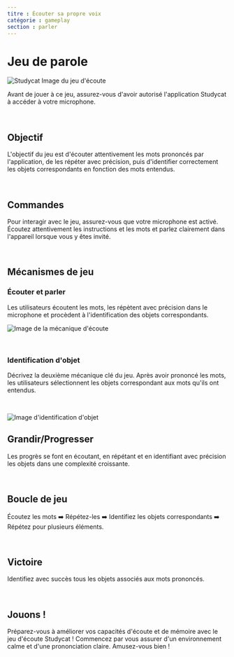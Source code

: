 ```yaml
---
titre : Écouter sa propre voix
catégorie : gameplay
section : parler
---
```

# Jeu de parole

![Studycat Image du jeu d'écoute](https://help.Studycat.com/hc/article_attachments/34787998441881)

Avant de jouer à ce jeu, assurez-vous d'avoir autorisé l'application Studycat à accéder à votre microphone.

 

## Objectif

L'objectif du jeu est d'écouter attentivement les mots prononcés par l'application, de les répéter avec précision, puis d'identifier correctement les objets correspondants en fonction des mots entendus.

 

## Commandes

Pour interagir avec le jeu, assurez-vous que votre microphone est activé. Écoutez attentivement les instructions et les mots et parlez clairement dans l'appareil lorsque vous y êtes invité.

 

## Mécanismes de jeu

### Écouter et parler

Les utilisateurs écoutent les mots, les répètent avec précision dans le microphone et procèdent à l'identification des objets correspondants.

![Image de la mécanique d'écoute](https://help.Studycat.com/hc/article_attachments/34787998444057)

 

### Identification d'objet

Décrivez la deuxième mécanique clé du jeu. Après avoir prononcé les mots, les utilisateurs sélectionnent les objets correspondant aux mots qu'ils ont entendus.

 

![Image d'identification d'objet](https://help.Studycat.com/hc/article_attachments/34787998447001)

## Grandir/Progresser

Les progrès se font en écoutant, en répétant et en identifiant avec précision les objets dans une complexité croissante.

 

## Boucle de jeu

Écoutez les mots ➡️ Répétez-les ➡️ Identifiez les objets correspondants ➡️ Répétez pour plusieurs éléments.

 

## Victoire

Identifiez avec succès tous les objets associés aux mots prononcés.

 

## Jouons !

Préparez-vous à améliorer vos capacités d'écoute et de mémoire avec le jeu d'écoute Studycat ! Commencez par vous assurer d'un environnement calme et d'une prononciation claire. Amusez-vous bien !